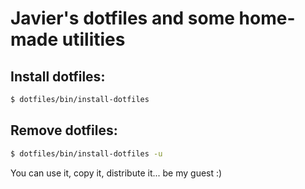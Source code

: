 # Javier's dotfiles and some home-made utilities

## Install dotfiles:

```sh
$ dotfiles/bin/install-dotfiles
```

## Remove dotfiles:

```sh
$ dotfiles/bin/install-dotfiles -u
```

You can use it, copy it, distribute it... be my guest :)

